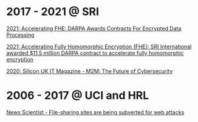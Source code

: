 # 2017 - 2021 @ SRI
[2021: Accelerating FHE: DARPA Awards Contracts For Encrypted Data Processing](https://breakingdefense.com/2021/03/darpa-awards-contracts-for-encrypted-data-processing/)

[2021: Accelerating Fully Homomorphic Encryption (FHE): SRI International awarded $11.5 million DARPA contract to accelerate fully homomorphic encryption](https://www.sri.com/press-release/sri-international-awarded-11-5-million-darpa-contract-to-accelerate-fully-homomorphic-encryption/)

[2020: Silicon UK IT Magazine - M2M: The Future of Cybersecurity](https://www.silicon.co.uk/networks/m2m/m2m-the-future-of-cybersecurity-347076)



# 2006 - 2017 @ UCI and HRL
[News Scientist - File-sharing sites are being subverted for web attacks](https://www.newscientist.com/article/dn11949-file-sharing-sites-are-being-subverted-for-web-attacks/)
